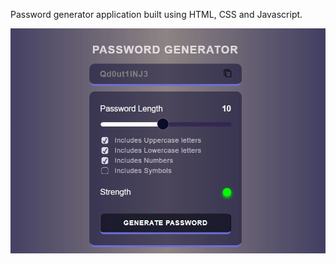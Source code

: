 Password generator application built using HTML, CSS and Javascript.

![Password Generator Screenshot](assets/Password_generator%20snap.JPG)
